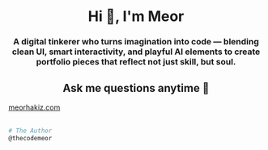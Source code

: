 <h1 align="center">Hi 👋, I'm Meor</h1>
<h3 align="center">A digital tinkerer who turns imagination into code — blending clean UI, smart interactivity, and playful AI elements to create portfolio pieces that reflect not just skill, but soul.</h3>

<h2 align="center">Ask me questions anytime 💬</h2>
<a align="center" href="https://www.meorhakimz.com/" >meorhakiz.com</a><br><br>

```bash
# The Author
@thecodemeor
```
